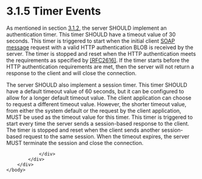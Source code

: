 <html dir="LTR" xmlns:mshelp="http://msdn.microsoft.com/mshelp" xmlns:ddue="http://ddue.schemas.microsoft.com/authoring/2003/5" xmlns:xlink="http://www.w3.org/1999/xlink" xmlns:tool="http://www.microsoft.com/tooltip">
    <head>
        <meta http-equiv="Content-Type" content="text/html; CHARSET=utf-8"></meta>
        <meta name="save" content="history"></meta>
        <title>3.1.5 Timer Events</title>
        <xml>
            <mshelp:toctitle title="3.1.5 Timer Events"></mshelp:toctitle>
            <mshelp:rltitle title="[MS-SSNWS]: Timer Events"></mshelp:rltitle>
            <mshelp:keyword index="A" term="047f751e-2031-42b4-a9dd-c5016c7c30e3"></mshelp:keyword>
            <mshelp:attr name="DCSext.ContentType" value="open specification"></mshelp:attr>
            <mshelp:attr name="AssetID" value="047f751e-2031-42b4-a9dd-c5016c7c30e3"></mshelp:attr>
            <mshelp:attr name="TopicType" value="kbRef"></mshelp:attr>
            <mshelp:attr name="DCSext.Title" value="[MS-SSNWS]: Timer Events" />
        </xml>
    </head>
    <body>
        <div id="header">
            <h1 class="heading">3.1.5 Timer Events</h1>
        </div>
        <div id="mainSection">
            <div id="mainBody">
                <div id="allHistory" class="saveHistory"></div>
                <div id="sectionSection0" class="section" name="collapseableSection">
                    

<p>As mentioned in section <a href="e7a5fcfa-3fed-4267-94d1-dfc95e865fa2.md">3.1.2</a>, the server SHOULD
implement an authentication timer. This timer SHOULD have a timeout value of 30
seconds. This timer is triggered to start when the initial client <a href="4baedaec-b5a7-4176-be88-e1cec659ab8c.md#gt_96185df3-4677-478c-b239-f72fcf514c59">SOAP message</a> request with a
valid HTTP authentication BLOB is received by the server. The timer is stopped
and reset when the HTTP authentication meets the requirements as specified by <a href="https://go.microsoft.com/fwlink/?LinkId=90372">[RFC2616]</a>. If the
timer starts before the HTTP authentication requirements are met, then the
server will not return a response to the client and will close the connection.</p>

<p>The server SHOULD also implement a session timer. This timer
SHOULD have a default timeout value of 60 seconds, but it can be configured to
allow for a longer default timeout value. The client application can choose to
request a different timeout value. However, the shorter timeout value, from
either the system default or the request by the client application, MUST be used
as the timeout value for this timer. This timer is triggered to start every
time the server sends a session-based response to the client. The timer is
stopped and reset when the client sends another session-based request to the
same session. When the timeout expires, the server MUST terminate the session
and close the connection.</p>


                </div>
            </div>
        </div>
    </body>
</html>